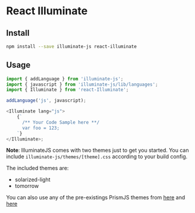 # React Illuminate

## Install

```bash
npm install --save illuminate-js react-illuminate
```

## Usage

```js
import { addLanguage } from 'illuminate-js';
import { javascript } from 'illuminate-js/lib/languages';
import { Illuminate } from 'react-Illuminate';

addLanguage('js', javascript);

<Illuminate lang="js">
    {`
      /** Your Code Sample here **/
      var foo = 123;
    `}
</Illuminate>;
```

**Note**: IlluminateJS comes with two themes just to get you started. You can include <code>illuminate-js/themes/[theme].css</code> according to your build config.

The included themes are:

* solarized-light
* tomorrow

You can also use any of the pre-existings PrismJS themes from [here](https://github.com/PrismJS/prism/tree/gh-pages/themes) and [here](https://github.com/PrismJS/prism-themes)

